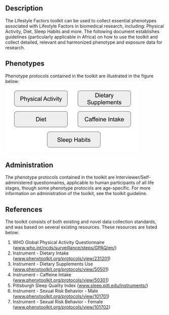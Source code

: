 ## Description

The Lifestyle Factors toolkit can be used to collect essential phenotypes associated with Lifestyle Factors in biomedical research, including: Physical Activity, Diet, Sleep Habits and more. The following document establishes guidelines (particularly applicable in Africa) on how to use the toolkit and collect detailed, relevant and harmonized phenotype and exposure data for research. 

## Phenotypes

Phenotype protocols contained in the toolkit are illustrated in the figure below:

![phen](lifestyle_factors.png)

## Administration

The phenotype protocols contained in the toolkit are Interviewer/Self-administered questionnaires, applicable to human participants of all life stages, though some phenotype protocols are age-specific. For more information on administration of the toolkit, see the toolkit guideline.

## References

The toolkit consists of both existing and novel data collection standards, and was based on several existing resources. These resources are listed below:

1. WHO Global Physical Activity Questionnaire (www.who.int/ncds/surveillance/steps/GPAQ/en/) 
2. Instrument - Dietary Intake (www.phenxtoolkit.org/protocols/view/231201) 
3. Instrument - Dietary Supplements Use (www.phenxtoolkit.org/protocols/view/50501) 
4. Instrument - Caffeine Intake (www.phenxtoolkit.org/protocols/view/50301) 
5. Pittsburgh Sleep Quality Index (www.sleep.pitt.edu/instruments/) 
6. Instrument - Sexual Risk Behavior - Male (www.phenxtoolkit.org/protocols/view/101701)  
7. Instrument - Sexual Risk Behavior - Female (www.phenxtoolkit.org/protocols/view/101702) 
